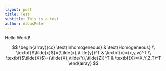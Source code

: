 ```yaml
---
layout: post
title: Test
subtitle: This is a test
author: AlbusPeter
---
```

Hello World!<br>

<script type="text/javascript" src="http://cdn.mathjax.org/mathjax/latest/MathJax.js?config=default"></script>

$$
\begin{array}{cc}
    \text{Inhomogeneous} & \text{Homogeneous} \\
    \textbf{$\tilde{x}$}=(\tilde{x},\tilde{y})^T & \textbf{x}=(x,y,w)^T \\
    \textbf{$\tilde{X}$}=(\tilde{X},\tilde{Y},\tilde{Z})^T & \textbf{X}=(X,Y,Z,T)^T
\end{array}
$$